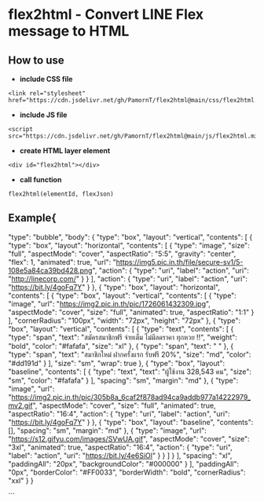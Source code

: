 # flex2html - Convert LINE Flex message to HTML

## How to use

- **include CSS file**
```
<link rel="stylesheet" href="https://cdn.jsdelivr.net/gh/PamornT/flex2html@main/css/flex2html.css">
```

- **include JS file**
```
<script src="https://cdn.jsdelivr.net/gh/PamornT/flex2html@main/js/flex2html.min.js">
```

- **create HTML layer element**
```
<div id="flex2html"></div>
```

- **call function**

```
flex2html(elementId, flexJson)
```

## Example{
  "type": "bubble",
  "body": {
    "type": "box",
    "layout": "vertical",
    "contents": [
      {
        "type": "box",
        "layout": "horizontal",
        "contents": [
          {
            "type": "image",
            "size": "full",
            "aspectMode": "cover",
            "aspectRatio": "5:5",
            "gravity": "center",
            "flex": 1,
            "animated": true,
            "url": "https://img5.pic.in.th/file/secure-sv1/5-108e5a84ca39bd428.png",
            "action": {
              "type": "uri",
              "label": "action",
              "uri": "http://linecorp.com/"
            }
          }
        ],
        "action": {
          "type": "uri",
          "label": "action",
          "uri": "https://bit.ly/4goFq7Y"
        }
      },
      {
        "type": "box",
        "layout": "horizontal",
        "contents": [
          {
            "type": "box",
            "layout": "vertical",
            "contents": [
              {
                "type": "image",
                "url": "https://img2.pic.in.th/pic/1726061432309.jpg",
                "aspectMode": "cover",
                "size": "full",
                "animated": true,
                "aspectRatio": "1:1"
              }
            ],
            "cornerRadius": "100px",
            "width": "72px",
            "height": "72px"
          },
          {
            "type": "box",
            "layout": "vertical",
            "contents": [
              {
                "type": "text",
                "contents": [
                  {
                    "type": "span",
                    "text": "สมัครสมาชิกฟรี จ่ายเต็ม ไม่มีลดราคา ทุกหวย !!",
                    "weight": "bold",
                    "color": "#fafafa",
                    "size": "xl"
                  },
                  {
                    "type": "span",
                    "text": "     "
                  },
                  {
                    "type": "span",
                    "text": "สมาชิกใหม่ ฝากครั้งแรก รับฟรี 20%",
                    "size": "md",
                    "color": "#dd191d"
                  }
                ],
                "size": "sm",
                "wrap": true
              },
              {
                "type": "box",
                "layout": "baseline",
                "contents": [
                  {
                    "type": "text",
                    "text": "ผู้ใช้งาน 328,543 คน",
                    "size": "sm",
                    "color": "#fafafa"
                  }
                ],
                "spacing": "sm",
                "margin": "md"
              },
              {
                "type": "image",
                "url": "https://img2.pic.in.th/pic/305b8a_6caf2f878ad94ca9addb977a14222979_mv2.gif",
                "aspectMode": "cover",
                "size": "full",
                "animated": true,
                "aspectRatio": "16:4",
                "action": {
                  "type": "uri",
                  "label": "action",
                  "uri": "https://bit.ly/4goFq7Y"
                }
              },
              {
                "type": "box",
                "layout": "baseline",
                "contents": [],
                "spacing": "sm",
                "margin": "md"
              },
              {
                "type": "image",
                "url": "https://s12.gifyu.com/images/SVwUA.gif",
                "aspectMode": "cover",
                "size": "3xl",
                "animated": true,
                "aspectRatio": "16:4",
                "action": {
                  "type": "uri",
                  "label": "action",
                  "uri": "https://bit.ly/4e6SiOl"
                }
              }
            ]
          }
        ],
        "spacing": "xl",
        "paddingAll": "20px",
        "backgroundColor": "#000000"
      }
    ],
    "paddingAll": "0px",
    "borderColor": "#FF0033",
    "borderWidth": "bold",
    "cornerRadius": "xxl"
  }
}
      </script>
   </body>
</html>
```
